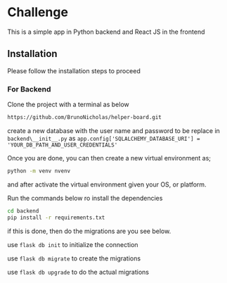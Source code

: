 # Challenge

This is a simple app in Python backend and React JS in the frontend

## Installation

Please follow the installation steps to proceed

### For Backend

Clone the project with a terminal as below

```bash
https://github.com/BrunoNicholas/helper-board.git
```

create a new database with the user name and password to be replace in ```backend\__init__.py``` as ```app.config['SQLALCHEMY_DATABASE_URI'] = 'YOUR_DB_PATH_AND_USER_CREDENTIALS'```

Once you are done, you can then create a new virtual environment as;

```bash
python -m venv nvenv
```

and after activate the virtual environment given your OS, or platform.

Run the commands below ro install the dependencies

```bash
cd backend
pip install -r requirements.txt
```

if this is done, then do the migrations are you see below.

use ```flask db init``` to initialize the connection

use ```flask db migrate``` to create the migrations

use ```flask db upgrade``` to do the actual migrations
